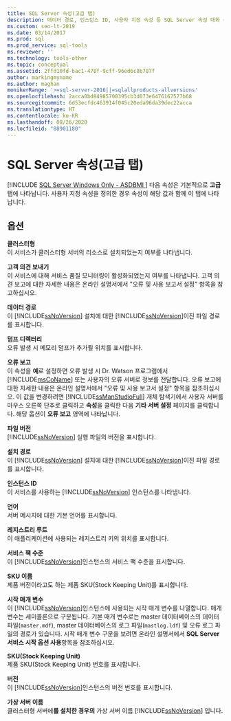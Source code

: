 ```yaml
---
title: SQL Server 속성(고급 탭)
description: 데이터 경로, 인스턴스 ID, 사용자 지정 속성 등 SQL Server 속성 대화 상자의 고급 탭에 있는 옵션에 대해 알아봅니다.
ms.custom: seo-lt-2019
ms.date: 03/14/2017
ms.prod: sql
ms.prod_service: sql-tools
ms.reviewer: ''
ms.technology: tools-other
ms.topic: conceptual
ms.assetid: 2ffd10fd-bac1-478f-9cff-96ed6c8b787f
author: markingmyname
ms.author: maghan
monikerRange: '>=sql-server-2016||=sqlallproducts-allversions'
ms.openlocfilehash: 2acca0bd84985700395cb3d073e6476167577b68
ms.sourcegitcommit: 6d53ecfdc463914f045c20eda96da39dec22acca
ms.translationtype: HT
ms.contentlocale: ko-KR
ms.lasthandoff: 08/26/2020
ms.locfileid: "88901180"
---
```

# <a name="sql-server-properties-advanced-tab"></a>SQL Server 속성(고급 탭)
[!INCLUDE [SQL Server Windows Only - ASDBMI ](../../includes/applies-to-version/sql-windows-only-asdbmi.md)]
  다음 속성은 기본적으로 **고급** 탭에 나타납니다. 사용자 지정 속성을 정의한 경우 속성이 해당 값과 함께 이 탭에 나타납니다.  
  
## <a name="options"></a>옵션  
 **클러스터형**  
 이 서비스가 클러스터형 서버의 리소스로 설치되었는지 여부를 나타냅니다.  
  
 **고객 의견 보내기**  
 이 서비스에 대해 서비스 품질 모니터링이 활성화되었는지 여부를 나타냅니다. 고객 의견 보고에 대한 자세한 내용은 온라인 설명서에서 "오류 및 사용 보고서 설정" 항목을 참고하십시오.  
  
 **데이터 경로**  
 이 [!INCLUDE[ssNoVersion](../../includes/ssnoversion-md.md)] 설치에 대한 [!INCLUDE[ssNoVersion](../../includes/ssnoversion-md.md)]이진 파일 경로를 표시합니다.  
  
 **덤프 디렉터리**  
 오류 발생 시 메모리 덤프가 추가될 위치를 표시합니다.  
  
 **오류 보고**  
 이 속성을 **예**로 설정하면 오류 발생 시 Dr. Watson 프로그램에서 [!INCLUDE[msCoName](../../includes/msconame-md.md)] 또는 사용자의 오류 서버로 정보를 전달합니다. 오류 보고에 대한 자세한 내용은 온라인 설명서에서 "오류 및 사용 보고서 설정" 항목을 참조하십시오. 이 값을 변경하려면 [!INCLUDE[ssManStudioFull](../../includes/ssmanstudiofull-md.md)] 개체 탐색기에서 사용자 서버를 마우스 오른쪽 단추로 클릭하고 **속성**을 클릭한 다음 **기타 서버 설정** 페이지를 클릭합니다. 해당 옵션이 **오류 보고** 영역에 나타납니다.  
  
 **파일 버전**  
 [!INCLUDE[ssNoVersion](../../includes/ssnoversion-md.md)] 실행 파일의 버전을 표시합니다.  
  
 **설치 경로**  
 이 [!INCLUDE[ssNoVersion](../../includes/ssnoversion-md.md)] 설치에 대한 [!INCLUDE[ssNoVersion](../../includes/ssnoversion-md.md)]이진 파일 경로를 표시합니다.  
  
 **인스턴스 ID**  
 이 서비스를 사용하는 [!INCLUDE[ssNoVersion](../../includes/ssnoversion-md.md)] 인스턴스를 나타냅니다.  
  
 **언어**  
 서버 메시지에 대한 기본 언어를 표시합니다.  
  
 **레지스트리 루트**  
 이 애플리케이션에 사용되는 레지스트리 키의 위치를 표시합니다.  
  
 **서비스 팩 수준**  
 이 [!INCLUDE[ssNoVersion](../../includes/ssnoversion-md.md)]인스턴스의 서비스 팩 수준을 표시합니다.  
  
 **SKU 이름**  
 제품 버전이라고도 하는 제품 SKU(Stock Keeping Unit)를 표시합니다.  
  
 **시작 매개 변수**  
 이 [!INCLUDE[ssNoVersion](../../includes/ssnoversion-md.md)]인스턴스에 사용되는 시작 매개 변수를 나열합니다. 매개 변수는 세미콜론으로 구분됩니다. 기본 매개 변수로는 master 데이터베이스의 데이터 파일(`master.mdf`), master 데이터베이스의 로그 파일(`mastlog.ldf`) 및 오류 로그 파일의 경로가 있습니다. 시작 매개 변수 구문을 보려면 온라인 설명서에서 **SQL Server 서비스 시작 옵션 사용**항목을 참조하십시오.  
  
 **SKU(Stock Keeping Unit)**  
 제품 SKU(Stock Keeping Unit) 번호를 표시합니다.  
  
 **버전**  
 이 [!INCLUDE[ssNoVersion](../../includes/ssnoversion-md.md)]인스턴스의 버전 번호를 표시합니다.  
  
 **가상 서버 이름**  
 클러스터형 서버에**를 설치한 경우의** 가상 서버 이름 [!INCLUDE[ssNoVersion](../../includes/ssnoversion-md.md)] 입니다.  
  
  
